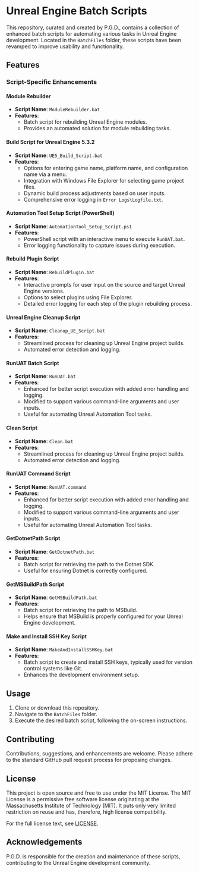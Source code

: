 # Unreal Engine Batch Scripts

This repository, curated and created by P.G.D., contains a collection of enhanced batch scripts for automating various tasks in Unreal Engine development. Located in the `BatchFiles` folder, these scripts have been revamped to improve usability and functionality.

## Features

### Script-Specific Enhancements

#### Module Rebuilder

- **Script Name**: `ModuleRebuilder.bat`
- **Features**:
  - Batch script for rebuilding Unreal Engine modules.
  - Provides an automated solution for module rebuilding tasks.

#### Build Script for Unreal Engine 5.3.2

- **Script Name**: `UE5_Build_Script.bat`
- **Features**:
  - Options for entering game name, platform name, and configuration name via a menu.
  - Integration with Windows File Explorer for selecting game project files.
  - Dynamic build process adjustments based on user inputs.
  - Comprehensive error logging in `Error Logs\Logfile.txt`.

#### Automation Tool Setup Script (PowerShell)

- **Script Name**: `AutomationTool_Setup_Script.ps1`
- **Features**:
  - PowerShell script with an interactive menu to execute `RunUAT.bat`.
  - Error logging functionality to capture issues during execution.

#### Rebuild Plugin Script

- **Script Name**: `RebuildPlugin.bat`
- **Features**:
  - Interactive prompts for user input on the source and target Unreal Engine versions.
  - Options to select plugins using File Explorer.
  - Detailed error logging for each step of the plugin rebuilding process.

#### Unreal Engine Cleanup Script

- **Script Name**: `Cleanup_UE_Script.bat`
- **Features**:
  - Streamlined process for cleaning up Unreal Engine project builds.
  - Automated error detection and logging.

#### RunUAT Batch Script

- **Script Name**: `RunUAT.bat`
- **Features**:
  - Enhanced for better script execution with added error handling and logging.
  - Modified to support various command-line arguments and user inputs.
  - Useful for automating Unreal Automation Tool tasks.

#### Clean Script

- **Script Name**: `Clean.bat`
- **Features**:
  - Streamlined process for cleaning up Unreal Engine project builds.
  - Automated error detection and logging.

#### RunUAT Command Script

- **Script Name**: `RunUAT.command`
- **Features**:
  - Enhanced for better script execution with added error handling and logging.
  - Modified to support various command-line arguments and user inputs.
  - Useful for automating Unreal Automation Tool tasks.

#### GetDotnetPath Script

- **Script Name**: `GetDotnetPath.bat`
- **Features**:
  - Batch script for retrieving the path to the Dotnet SDK.
  - Useful for ensuring Dotnet is correctly configured.

#### GetMSBuildPath Script

- **Script Name**: `GetMSBuildPath.bat`
- **Features**:
  - Batch script for retrieving the path to MSBuild.
  - Helps ensure that MSBuild is properly configured for your Unreal Engine development.

#### Make and Install SSH Key Script

- **Script Name**: `MakeAndInstallSSHKey.bat`
- **Features**:
  - Batch script to create and install SSH keys, typically used for version control systems like Git.
  - Enhances the development environment setup.

## Usage

1. Clone or download this repository.
2. Navigate to the `BatchFiles` folder.
3. Execute the desired batch script, following the on-screen instructions.

## Contributing

Contributions, suggestions, and enhancements are welcome. Please adhere to the standard GitHub pull request process for proposing changes.

## License

This project is open source and free to use under the MIT License. The MIT License is a permissive free software license originating at the Massachusetts Institute of Technology (MIT). It puts only very limited restriction on reuse and has, therefore, high license compatibility.

For the full license text, see [LICENSE](LICENSE).

## Acknowledgements

P.G.D. is responsible for the creation and maintenance of these scripts, contributing to the Unreal Engine development community.
